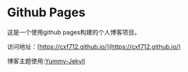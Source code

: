 # Github Pages

这是一个使用github pages构建的个人博客项目。

访问地址：[https://cxf712.github.io/](https://cxf712.github.io/)

博客主题使用:[Yummy-Jekyll](https://github.com/DONGChuan/Yummy-Jekyll)

            